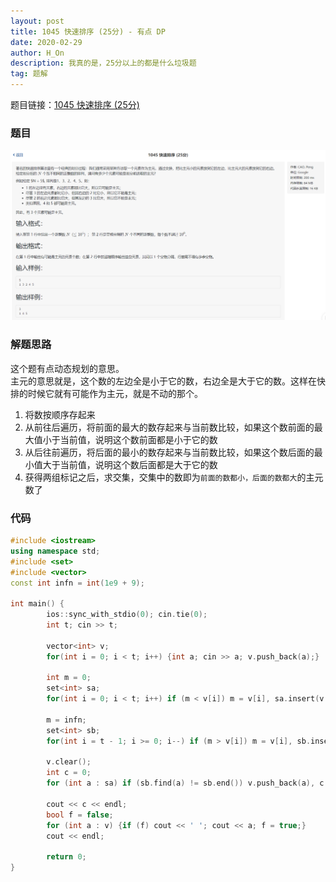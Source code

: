 ```yaml
---
layout: post
title: 1045 快速排序 (25分) - 有点 DP
date: 2020-02-29
author: H_On
description: 我真的是，25分以上的都是什么垃圾题
tag: 题解
---
```


题目链接：[1045 快速排序 (25分)](https://pintia.cn/problem-sets/994805260223102976/problems/994805278589960192)

### 题目
![题目](/images/20200229/qs.png)

### 解题思路
这个题有点动态规划的意思。<br>
主元的意思就是，这个数的左边全是小于它的数，右边全是大于它的数。这样在快排的时候它就有可能作为主元，就是不动的那个。
1. 将数按顺序存起来
2. 从前往后遍历，将前面的最大的数存起来与当前数比较，如果这个数前面的最大值小于当前值，说明这个数前面都是小于它的数
3. 从后往前遍历，将后面的最小的数存起来与当前数比较，如果这个数后面的最小值大于当前值，说明这个数后面都是大于它的数
4. 获得两组标记之后，求交集，交集中的数即为`前面的数都小，后面的数都大`的主元数了

### 代码
```c++
#include <iostream>
using namespace std;
#include <set>
#include <vector>
const int infn = int(1e9 + 9);

int main() {
        ios::sync_with_stdio(0); cin.tie(0);
        int t; cin >> t;

        vector<int> v;
        for(int i = 0; i < t; i++) {int a; cin >> a; v.push_back(a);}

        int m = 0;
        set<int> sa;
        for(int i = 0; i < t; i++) if (m < v[i]) m = v[i], sa.insert(v[i]);

        m = infn;
        set<int> sb;
        for(int i = t - 1; i >= 0; i--) if (m > v[i]) m = v[i], sb.insert(v[i]);

        v.clear();
        int c = 0;
        for (int a : sa) if (sb.find(a) != sb.end()) v.push_back(a), c += 1;

        cout << c << endl;
        bool f = false;
        for (int a : v) {if (f) cout << ' '; cout << a; f = true;}
        cout << endl;

        return 0;
}
```
